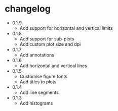 # changelog

* 0.1.9
  * Add support for horizontal and vertical limits
* 0.1.8
  * Add support for sub-plots
  * Add custom plot size and dpi
* 0.1.7
  * Add annotations
* 0.1.6
  * Add horizontal and vertical lines
* 0.1.5
  * Customise figure fonts
  * Add titles to plots
* 0.1.4
  * Add line segments
* 0.1.3
  * Add histograms
